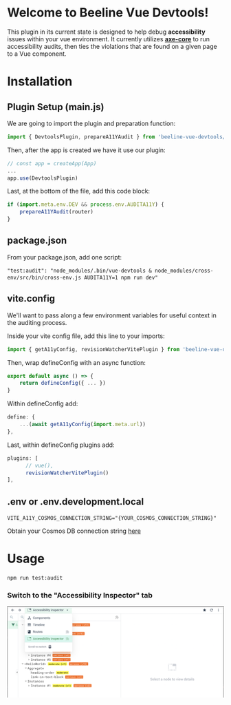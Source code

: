 # Welcome to Beeline Vue Devtools!

This plugin in its current state is designed to help debug **accessibility** issues within your vue environment. It currently utilizes **[axe-core](https://github.com/dequelabs/axe-core)** to run accessibility audits, then ties the violations that are found on a given page to a Vue component.

# Installation

## Plugin Setup (main.js)

We are going to import the plugin and preparation function:

```js
import { DevtoolsPlugin, prepareA11YAudit } from 'beeline-vue-devtools/src/devtools'
```

Then, after the app is created we have it use our plugin:

```js
// const app = createApp(App)
...
app.use(DevtoolsPlugin)
```

Last, at the bottom of the file, add this code block:

```js
if (import.meta.env.DEV && process.env.AUDITA11Y) {
    prepareA11YAudit(router)
}
```

## package.json

From your package.json, add one script:

	"test:audit": "node_modules/.bin/vue-devtools & node_modules/cross-env/src/bin/cross-env.js AUDITA11Y=1 npm run dev"

 ## vite.config

We'll want to pass along a few environment variables for useful context in the auditing process.

Inside your vite config file, add this line to your imports:

```js
import { getA11yConfig, revisionWatcherVitePlugin } from 'beeline-vue-devtools/src/versioning.js'
```

Then, wrap defineConfig with an async function:

```js
export default async () => {
    return defineConfig({ ... })
}
```

Within defineConfig add:
```js
define: {
    ...(await getA11yConfig(import.meta.url))
},
```

Last, within defineConfig plugins add:
```js
plugins: [
      // vue(),
      revisionWatcherVitePlugin()
],
```

## .env or .env.development.local

    VITE_A11Y_COSMOS_CONNECTION_STRING="{YOUR_COSMOS_CONNECTION_STRING}"
    
Obtain your Cosmos DB connection string [here](https://portal.azure.com/#@beelineco.onmicrosoft.com/resource/subscriptions/c40fc505-7ef8-48d0-beb1-1ad31231db6a/resourcegroups/rg-a11y-scus/providers/Microsoft.DocumentDB/databaseAccounts/beeline-a11y-audits-scus/Connection%20strings)

# Usage

	npm run test:audit

### Switch to the "Accessibility Inspector" tab

 ![test](https://github.com/dylan904/beeline-vue-devtools/blob/main/screenshots/devtools-plugin-tab.png?raw=true)
